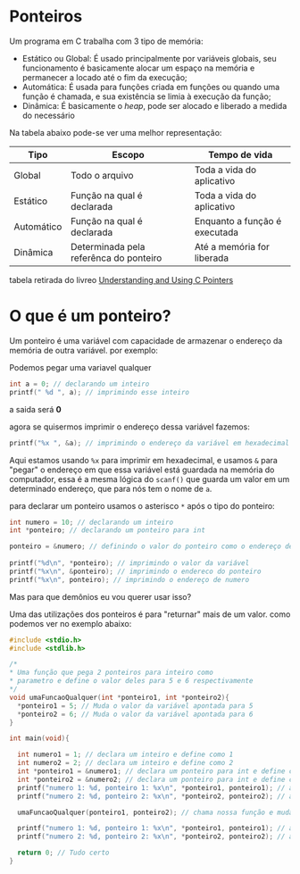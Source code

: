 # Ponteiros

Um programa em C trabalha com 3 tipo de memória:
  * Estático ou Global: É usado principalmente por variáveis globais, seu funcionamento é basicamente alocar um espaço na memória e permanecer a locado até o fim da execução;
  * Automática: É usada para funções criada em funções ou quando uma função é chamada, e sua existência se limia à execução da função;
  * Dinâmica: É basicamente o _heap_, pode ser alocado e liberado a medida do necessário

  Na tabela abaixo pode-se ver uma melhor representação:

  |  Tipo      | Escopo                                | Tempo de vida                 |
  |------------|---------------------------------------|-------------------------------|
  | Global     | Todo o arquivo                        | Toda a vida do aplicativo     |
  | Estático   | Função na qual é declarada            | Toda a vida do aplicativo     |
  | Automático | Função na qual é declarada            | Enquanto a função é executada |
  | Dinâmica   | Determinada pela referênca do ponteiro| Até a memória for liberada    |
  tabela retirada do livreo [Understanding and Using C Pointers](http://shop.oreilly.com/product/0636920028000.do)


# O que é um ponteiro?

Um ponteiro é uma variável com capacidade de armazenar o endereço da memória de outra variável. por exemplo:

Podemos pegar uma variavel qualquer

```c
int a = 0; // declarando um inteiro
printf(" %d ", a); // imprimindo esse inteiro
```
a saida será **0**

agora se quisermos imprimir o endereço dessa variável fazemos:

```c
printf("%x ", &a); // imprimindo o endereço da variável em hexadecimal
```
Aqui estamos usando `%x` para imprimir em hexadecimal, e usamos `&` para "pegar" o endereço em que essa variável está guardada na memória do computador, essa é a mesma lógica do `scanf()` que guarda um valor em um determinado endereço, que para nós tem o nome de `a`.

para declarar um ponteiro usamos o asterisco `*` após o tipo do ponteiro:

```c
int numero = 10; // declarando um inteiro
int *ponteiro; // declarando um ponteiro para int

ponteiro = &numero; // definindo o valor do ponteiro como o endereço de numero
        
printf("%d\n", *ponteiro); // imprimindo o valor da variável
printf("%x\n", &ponteiro); // imprimindo o endereco do ponteiro
printf("%x\n", ponteiro); // imprimindo o endereço de numero
```

Mas para que demônios eu vou querer usar isso?

Uma das utilizações dos ponteiros é para "returnar" mais de um valor.
como podemos ver no exemplo abaixo:

```c
#include <stdio.h>
#include <stdlib.h>

/*
* Uma função que pega 2 ponteiros para inteiro como 
* parametro e define o valor deles para 5 e 6 respectivamente
*/
void umaFuncaoQualquer(int *ponteiro1, int *ponteiro2){
  *ponteiro1 = 5; // Muda o valor da variável apontada para 5
  *ponteiro2 = 6; // Muda o valor da variável apontada para 6
}

int main(void){

  int numero1 = 1; // declara um inteiro e define como 1
  int numero2 = 2; // declara um inteiro e define como 2
  int *ponteiro1 = &numero1; // declara um ponteiro para int e define com endereço de numero1
  int *ponteiro2 = &numero2; // declara um ponteiro para int e define com endereço de numero2
  printf("numero 1: %d, ponteiro 1: %x\n", *ponteiro1, ponteiro1); // a saída esperada é 1 e o endereço
  printf("numero 2: %d, ponteiro 2: %x\n", *ponteiro2, ponteiro2); // a saída esperada é 2 e o endereço

  umaFuncaoQualquer(ponteiro1, ponteiro2); // chama nossa função e muda os valores

  printf("numero 1: %d, ponteiro 1: %x\n", *ponteiro1, ponteiro1); // a saída esperada é 5 e o endereço
  printf("numero 2: %d, ponteiro 2: %x\n", *ponteiro2, ponteiro2); // a saída esperada é 6 e o endereço

  return 0; // Tudo certo 
}
```





